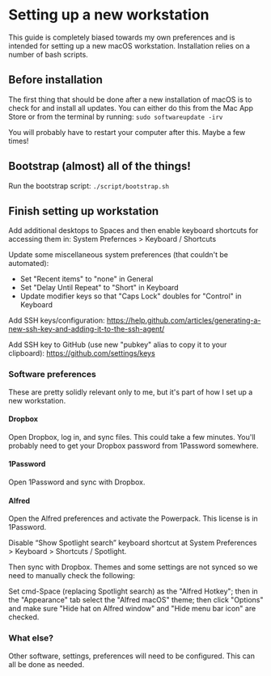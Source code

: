 # Setting up a new workstation

This guide is completely biased towards my own preferences and is intended for
setting up a new macOS workstation. Installation relies on a number of bash
scripts.

## Before installation

The first thing that should be done after a new installation of macOS is to
check for and install all updates. You can either do this from the Mac App Store
or from the terminal by running: `sudo softwareupdate -irv`

You will probably have to restart your computer after this. Maybe a few times!

## Bootstrap (almost) all of the things!

Run the bootstrap script: `./script/bootstrap.sh`

## Finish setting up workstation

Add additional desktops to Spaces and then enable keyboard shortcuts for
accessing them in: System Prefernces > Keyboard / Shortcuts

Update some miscellaneous system preferences (that couldn't be automated):
- Set "Recent items" to "none" in General
- Set "Delay Until Repeat" to "Short" in Keyboard
- Update modifier keys so that "Caps Lock" doubles for "Control" in Keyboard

Add SSH keys/configuration:
https://help.github.com/articles/generating-a-new-ssh-key-and-adding-it-to-the-ssh-agent/

Add SSH key to GitHub (use new "pubkey" alias to copy it to your clipboard):
https://github.com/settings/keys

### Software preferences

These are pretty solidly relevant only to me, but it's part of how I set up a
new workstation.

#### Dropbox

Open Dropbox, log in, and sync files. This could take a few minutes. You'll
probably need to get your Dropbox password from 1Password somewhere.

#### 1Password

Open 1Password and sync with Dropbox.

#### Alfred

Open the Alfred preferences and activate the Powerpack. This license is in
1Password.

Disable “Show Spotlight search” keyboard shortcut at System Preferences >
Keyboard > Shortcuts / Spotlight.

Then sync with Dropbox. Themes and some settings are not synced so we need to
manually check the following:

Set cmd-Space (replacing Spotlight search) as the "Alfred Hotkey"; then in the
"Appearance" tab select the "Alfred macOS" theme; then click "Options" and make
sure "Hide hat on Alfred window" and "Hide menu bar icon" are checked.

### What else?

Other software, settings, preferences will need to be configured. This can all
be done as needed.
